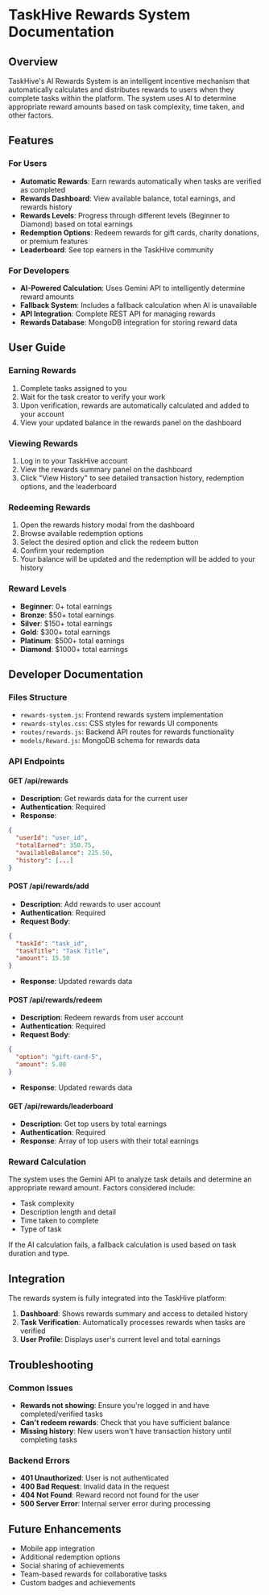 # TaskHive Rewards System Documentation

## Overview

TaskHive's AI Rewards System is an intelligent incentive mechanism that automatically calculates and distributes rewards to users when they complete tasks within the platform. The system uses AI to determine appropriate reward amounts based on task complexity, time taken, and other factors.

## Features

### For Users

- **Automatic Rewards**: Earn rewards automatically when tasks are verified as completed
- **Rewards Dashboard**: View available balance, total earnings, and rewards history
- **Rewards Levels**: Progress through different levels (Beginner to Diamond) based on total earnings
- **Redemption Options**: Redeem rewards for gift cards, charity donations, or premium features
- **Leaderboard**: See top earners in the TaskHive community

### For Developers

- **AI-Powered Calculation**: Uses Gemini API to intelligently determine reward amounts
- **Fallback System**: Includes a fallback calculation when AI is unavailable
- **API Integration**: Complete REST API for managing rewards
- **Rewards Database**: MongoDB integration for storing reward data

## User Guide

### Earning Rewards

1. Complete tasks assigned to you
2. Wait for the task creator to verify your work
3. Upon verification, rewards are automatically calculated and added to your account
4. View your updated balance in the rewards panel on the dashboard

### Viewing Rewards

1. Log in to your TaskHive account
2. View the rewards summary panel on the dashboard
3. Click "View History" to see detailed transaction history, redemption options, and the leaderboard

### Redeeming Rewards

1. Open the rewards history modal from the dashboard
2. Browse available redemption options
3. Select the desired option and click the redeem button
4. Confirm your redemption
5. Your balance will be updated and the redemption will be added to your history

### Reward Levels

- **Beginner**: 0+ total earnings
- **Bronze**: $50+ total earnings
- **Silver**: $150+ total earnings
- **Gold**: $300+ total earnings
- **Platinum**: $500+ total earnings
- **Diamond**: $1000+ total earnings

## Developer Documentation

### Files Structure

- `rewards-system.js`: Frontend rewards system implementation
- `rewards-styles.css`: CSS styles for rewards UI components
- `routes/rewards.js`: Backend API routes for rewards functionality
- `models/Reward.js`: MongoDB schema for rewards data

### API Endpoints

#### GET /api/rewards
- **Description**: Get rewards data for the current user
- **Authentication**: Required
- **Response**:
```json
{
  "userId": "user_id",
  "totalEarned": 350.75,
  "availableBalance": 225.50,
  "history": [...]
}
```

#### POST /api/rewards/add
- **Description**: Add rewards to user account
- **Authentication**: Required
- **Request Body**:
```json
{
  "taskId": "task_id",
  "taskTitle": "Task Title",
  "amount": 15.50
}
```
- **Response**: Updated rewards data

#### POST /api/rewards/redeem
- **Description**: Redeem rewards from user account
- **Authentication**: Required
- **Request Body**:
```json
{
  "option": "gift-card-5",
  "amount": 5.00
}
```
- **Response**: Updated rewards data

#### GET /api/rewards/leaderboard
- **Description**: Get top users by total earnings
- **Authentication**: Required
- **Response**: Array of top users with their total earnings

### Reward Calculation

The system uses the Gemini API to analyze task details and determine an appropriate reward amount. Factors considered include:

- Task complexity
- Description length and detail
- Time taken to complete
- Type of task

If the AI calculation fails, a fallback calculation is used based on task duration and type.

## Integration

The rewards system is fully integrated into the TaskHive platform:

1. **Dashboard**: Shows rewards summary and access to detailed history
2. **Task Verification**: Automatically processes rewards when tasks are verified
3. **User Profile**: Displays user's current level and total earnings

## Troubleshooting

### Common Issues

- **Rewards not showing**: Ensure you're logged in and have completed/verified tasks
- **Can't redeem rewards**: Check that you have sufficient balance
- **Missing history**: New users won't have transaction history until completing tasks

### Backend Errors

- **401 Unauthorized**: User is not authenticated
- **400 Bad Request**: Invalid data in the request
- **404 Not Found**: Reward record not found for the user
- **500 Server Error**: Internal server error during processing

## Future Enhancements

- Mobile app integration
- Additional redemption options
- Social sharing of achievements
- Team-based rewards for collaborative tasks
- Custom badges and achievements
